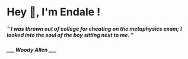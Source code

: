 <h1 title="head"> Hey 👋, I'm Endale !</h1>

**<h5><i>" I was thrown out of college for cheating on the metaphysics exam; I looked into the soul of the boy sitting next to me. "</i></h5>**

*<b>___ Woody Allen ___</b>*
